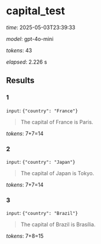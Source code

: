 # capital_test

*time*: 2025-05-03T23:39:33

*model*: gpt-4o-mini

*tokens*: 43

*elapsed*: 2.226 s

## Results

### 1

`input`: `{"country": "France"}`


> The capital of France is Paris.


*tokens*: 7+7=14

### 2

`input`: `{"country": "Japan"}`


> The capital of Japan is Tokyo.


*tokens*: 7+7=14

### 3

`input`: `{"country": "Brazil"}`


> The capital of Brazil is Brasília.


*tokens*: 7+8=15

